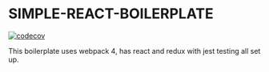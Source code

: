 # SIMPLE-REACT-BOILERPLATE

[![codecov](https://codecov.io/gh/shawnpetros/simple-react-boilerplate/branch/master/graph/badge.svg)](https://codecov.io/gh/shawnpetros/simple-react-boilerplate)

This boilerplate uses webpack 4, has react and redux with jest testing all set up.
